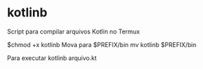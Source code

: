 # kotlinb
Script para compilar arquivos Kotlin no Termux

$chmod +x kotlinb
Mova para $PREFIX/bin
mv kotlinb $PREFIX/bin

Para executar
kotlinb arquivo.kt

